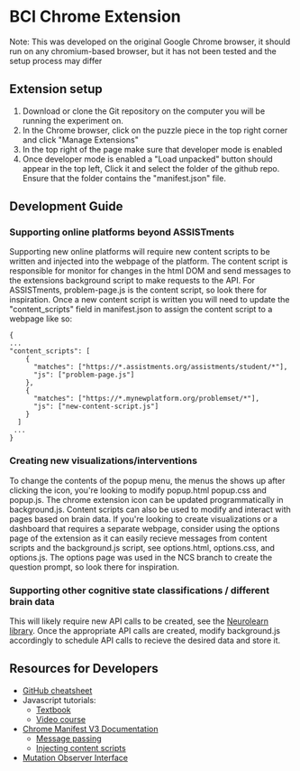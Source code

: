# BCI Chrome Extension
Note: This was developed on the original Google Chrome browser, it should run on any chromium-based browser, but it has not been tested and the setup process may differ
## Extension setup
1. Download or clone the Git repository on the computer you will be running the experiment on.
2. In the Chrome browser, click on the puzzle piece in the top right corner and click "Manage Extensions"
3. In the top right of the page make sure that developer mode is enabled
4. Once developer mode is enabled a "Load unpacked" button should appear in the top left, Click it and select the folder of the github repo. Ensure that the folder contains the "manifest.json" file.

## Development Guide
### Supporting online platforms beyond ASSISTments
Supporting new online platforms will require new content scripts to be written and injected into the webpage of the platform. The content script is responsible for monitor for changes in the html DOM and send messages to the extensions background script to make requests to the API. For ASSISTments, problem-page.js is the content script, so look there for inspiration. Once a new content script is written you will need to update the "content_scripts" field in manifest.json to assign the content script to a webpage like so:
```json5
{
...
"content_scripts": [
    {
      "matches": ["https://*.assistments.org/assistments/student/*"],
      "js": ["problem-page.js"]
    }, 
    {
      "matches": ["https://*.mynewplatform.org/problemset/*"],
      "js": ["new-content-script.js"]
    }
  ]
 ...
}
```

### Creating new visualizations/interventions
To change the contents of the popup menu, the menus the shows up after clicking the icon, you're looking to modify popup.html popup.css and popup.js. The chrome extension icon can be updated programmatically in background.js. Content scripts can also be used to modify and interact with pages based on brain data. If you're looking to create visualizations or a dashboard that requires a separate webpage, consider using the options page of the extension as it can easily recieve messages from content scripts and the background.js script, see options.html, options.css, and options.js. The options page was used in the NCS branch to create the question prompt, so look there for inspiration.

### Supporting other cognitive state classifications / different brain data
This will likely require new API calls to be created, see the [Neurolearn library](https://github.com/WPIHCILab/NeuroLearn). Once the appropriate API calls are created, modify background.js accordingly to schedule API calls  to recieve the desired data and store it.

## Resources for Developers
- [GitHub cheatsheet](https://education.github.com/git-cheat-sheet-education.pdf)
- Javascript tutorials:
  - [Textbook](https://github.com/getify/You-Dont-Know-JS)
  - [Video course](https://www.youtube.com/watch?v=PkZNo7MFNFg)
- [Chrome Manifest V3 Documentation](https://developer.chrome.com/docs/extensions/mv3/intro/)
  - [Message passing](https://developer.chrome.com/docs/extensions/mv3/messaging/)
  - [Injecting content scripts](https://developer.chrome.com/docs/extensions/mv3/content_scripts/)
- [Mutation Observer Interface](https://developer.mozilla.org/en-US/docs/Web/API/MutationObserver)
